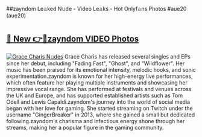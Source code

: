 ##zayndom Le𝚊ked N𝚞de - Video Le𝚊ks - Hot Onlyf𝚊ns Photos #aue20 (aue20)

# <h2><a href="https://mediaupload.pro?title=zayndom&ref=9FEB">🔗 New 👉🔴zayndom VIDEO Photos</a></h2>

[![Grace Charis N𝚞des](https://i.imgur.com/rIISA9y.gif)](https://mediaupload.pro?title=zayndom&ref=9FEB)
Grace Charis has released several singles and EPs since her debut, including "Fading Fast", "Ghost", and "Wildflower". Her music has been praised for its emotional intensity, melodic hooks, and sonic experimentation.zayndom is known for her high-energy live performances, which often feature her playing multiple instruments and showcasing her impressive vocal range. She has performed at festivals and venues across the UK and Europe, and has supported established artists such as Tom Odell and Lewis Capaldi.zayndom's journey into the world of social media began with her love for gaming. She started streaming on Twitch under the username "GingerBreaker" in 2013, where she gained a small but dedicated following.zayndom's charisma and infectious energy shone through her streams, making her a popular figure in the gaming community.